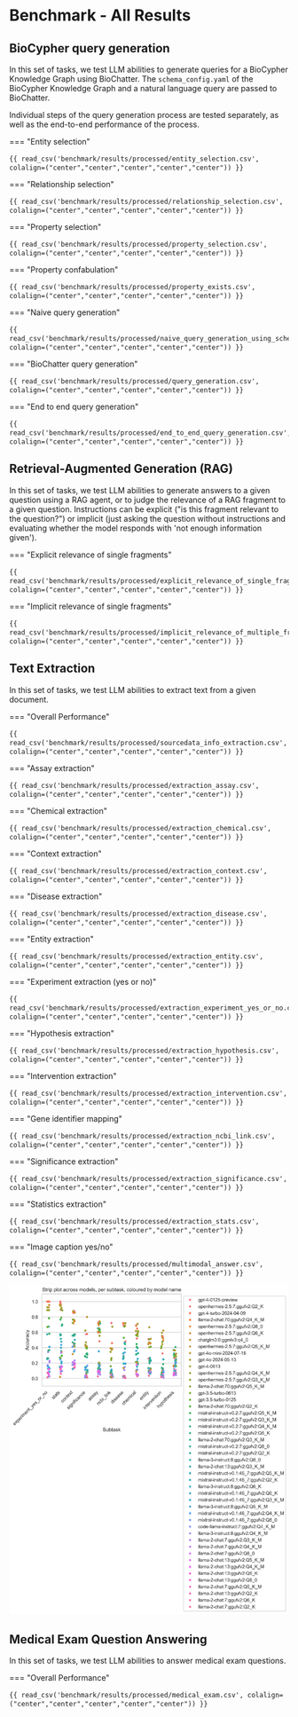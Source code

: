# Benchmark - All Results

## BioCypher query generation

In this set of tasks, we test LLM abilities to generate queries for a BioCypher Knowledge Graph using BioChatter.
The `schema_config.yaml` of the BioCypher Knowledge Graph and a natural language query are passed to BioChatter.

Individual steps of the query generation process are tested separately, as well as the end-to-end performance of the process.

=== "Entity selection"

    {{ read_csv('benchmark/results/processed/entity_selection.csv', colalign=("center","center","center","center","center")) }}

=== "Relationship selection"

    {{ read_csv('benchmark/results/processed/relationship_selection.csv', colalign=("center","center","center","center","center")) }}

=== "Property selection"

    {{ read_csv('benchmark/results/processed/property_selection.csv', colalign=("center","center","center","center","center")) }}

=== "Property confabulation"

    {{ read_csv('benchmark/results/processed/property_exists.csv', colalign=("center","center","center","center","center")) }}

=== "Naive query generation"

    {{ read_csv('benchmark/results/processed/naive_query_generation_using_schema.csv', colalign=("center","center","center","center","center")) }}

=== "BioChatter query generation"

    {{ read_csv('benchmark/results/processed/query_generation.csv', colalign=("center","center","center","center","center")) }}

=== "End to end query generation"

    {{ read_csv('benchmark/results/processed/end_to_end_query_generation.csv', colalign=("center","center","center","center","center")) }}

## Retrieval-Augmented Generation (RAG)

In this set of tasks, we test LLM abilities to generate answers to a given question using a RAG agent, or to judge the relevance of a RAG fragment to a given question.
Instructions can be explicit ("is this fragment relevant to the question?") or implicit (just asking the question without instructions and evaluating whether the model responds with 'not enough information given').

=== "Explicit relevance of single fragments"

    {{ read_csv('benchmark/results/processed/explicit_relevance_of_single_fragments.csv', colalign=("center","center","center","center","center")) }}

=== "Implicit relevance of single fragments"

    {{ read_csv('benchmark/results/processed/implicit_relevance_of_multiple_fragments.csv', colalign=("center","center","center","center","center")) }}

## Text Extraction

In this set of tasks, we test LLM abilities to extract text from a given document.

=== "Overall Performance"

    {{ read_csv('benchmark/results/processed/sourcedata_info_extraction.csv', colalign=("center","center","center","center","center")) }}

=== "Assay extraction"

    {{ read_csv('benchmark/results/processed/extraction_assay.csv', colalign=("center","center","center","center","center")) }}

=== "Chemical extraction"

    {{ read_csv('benchmark/results/processed/extraction_chemical.csv', colalign=("center","center","center","center","center")) }}

=== "Context extraction"

    {{ read_csv('benchmark/results/processed/extraction_context.csv', colalign=("center","center","center","center","center")) }}

=== "Disease extraction"

    {{ read_csv('benchmark/results/processed/extraction_disease.csv', colalign=("center","center","center","center","center")) }}

=== "Entity extraction"

    {{ read_csv('benchmark/results/processed/extraction_entity.csv', colalign=("center","center","center","center","center")) }}

=== "Experiment extraction (yes or no)"

    {{ read_csv('benchmark/results/processed/extraction_experiment_yes_or_no.csv', colalign=("center","center","center","center","center")) }}

=== "Hypothesis extraction"

    {{ read_csv('benchmark/results/processed/extraction_hypothesis.csv', colalign=("center","center","center","center","center")) }}

=== "Intervention extraction"

    {{ read_csv('benchmark/results/processed/extraction_intervention.csv', colalign=("center","center","center","center","center")) }}

=== "Gene identifier mapping"

    {{ read_csv('benchmark/results/processed/extraction_ncbi_link.csv', colalign=("center","center","center","center","center")) }}

=== "Significance extraction"

    {{ read_csv('benchmark/results/processed/extraction_significance.csv', colalign=("center","center","center","center","center")) }}

=== "Statistics extraction"

    {{ read_csv('benchmark/results/processed/extraction_stats.csv', colalign=("center","center","center","center","center")) }}

=== "Image caption yes/no"

    {{ read_csv('benchmark/results/processed/multimodal_answer.csv', colalign=("center","center","center","center","center")) }}

![Stripplot Extraction Subtask](../images/stripplot-extraction-tasks.png)

## Medical Exam Question Answering

In this set of tasks, we test LLM abilities to answer medical exam questions.

=== "Overall Performance"

    {{ read_csv('benchmark/results/processed/medical_exam.csv', colalign=("center","center","center","center","center")) }}
